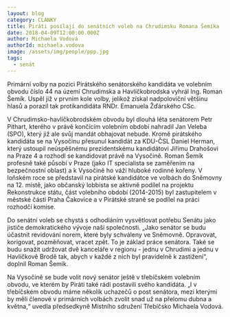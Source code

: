 ```yaml
---
layout: blog
category: CLANKY
title: Piráti posílají do senátních voleb na Chrudimsku Romana Šemíka
date: 2018-04-09T12:00:00.000Z
author: Michaela Vodová
authorId: michaela.vodova
image: /assets/img/people/ppp.jpg
tags:
  - senát
---
```


Primární volby na pozici Pirátského senátorského kandidáta ve volebním obvodu číslo 44 na území Chrudimska a Havlíčkobrodska vyhrál Ing. Roman Šemík. Uspěl již v prvním kole volby, jelikož získal nadpoloviční většinu hlasů a porazil tak protikandidáta RNDr. Emanuela Žďárského CSc.

V Chrudimsko-havlíčkobrodském obvodu byl dlouhá léta senátorem Petr Pithart, kterého v právě končícím volebním období nahradil Jan Veleba (SPO), který již ale svůj mandát obhajovat nebude. Kromě pirátského kandidáta se na Vysočinu přesunul kandidát za KDU-ČSL Daniel Herman, který ustoupil neúspěšnému prezidentskému kandidátovi Jiřímu Drahošovi na Praze 4 a rozhodl se kandidovat právě na Vysočině. Roman Šemík profesně také působí v Praze (jako IT specialista se zaměřením na bezpečnostní oblast) a k Vysočině ho váží hluboké rodinné kořeny. V loňském roce se představil na pirátské kandidátce ve volbách do Sněmovny na 12. místě, jako občanský lobbista se aktivně podílel na projektu Rekonstrukce státu, část volebního období (2014-2015) byl zastupitelem v městské části Praha Čakovice a v Pirátské straně se podílel na práci rozhodčí komise. 

Do senátní voleb se chystá s odhodláním vysvětlovat potřebu Senátu jako jističe demokratického vývoje naší společnosti. „Jako senátor se budu účastnit revidování norem, které byly schváleny ve Sněmovně. Opravovat, korigovat, pozměňovat, vracet zpět. To je základ práce senátora. Také se budu snažit udržovat dvě kanceláře v regionu - jednu v Chrudimi a jednu v Havlíčkově Brodě tak, abych v každé z nich byl pravidelně k zastižení“, doplnil Roman Šemík.

Na Vysočině se bude volit nový senátor ještě v třebíčském volebním obvodu, ve kterém by Piráti také rádi postavili svého kandidáta. „I v třebíčském obvodu máme několik uchazečů o post senátora, mezi kterými by měli členové v primárních volbách zvolit snad už na přelomu dubna a května,“ uvedla předsedkyně Místního sdružení Třebíčsko Michaela Vodová.
